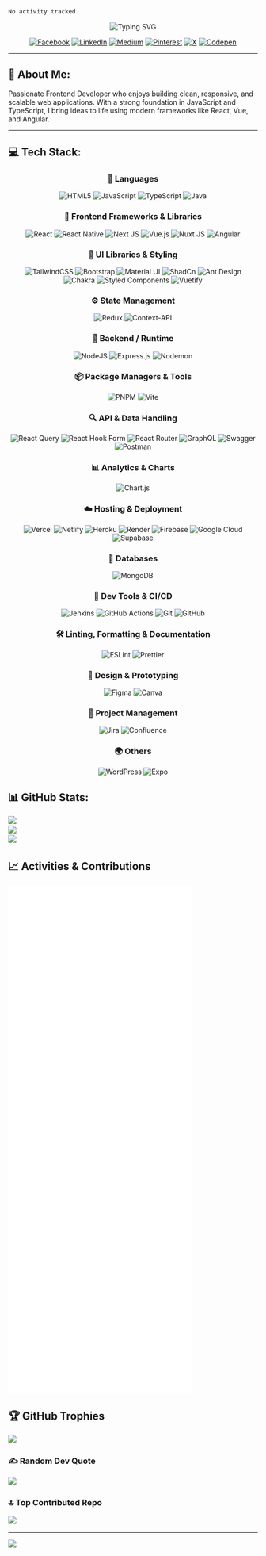  <!--START_SECTION:waka-->

```txt
No activity tracked
```

<!--END_SECTION:waka-->
<div align="center">
  <img src="https://readme-typing-svg.demolab.com?font=Fira+Code&weight=600&size=26&duration=4000&pause=1000&color=00C49A&center=true&vCenter=true&random=false&width=600&lines=Hi+there%2C+I'm+Benjamin+%F0%9F%91%8B;Frontend+Developer+%F0%9F%92%BB;Vue+%7C+React+%7C+TypeScript+%7C+Tailwind+CSS;Passionate+about+Clean+Code+%26+UX+%F0%9F%A4%9D;Let's+Build+Something+Amazing+%F0%9F%9A%80" alt="Typing SVG" />
  
[![Facebook](https://img.shields.io/badge/Facebook-%231877F2.svg?style=for-the-badge&logo=Facebook&logoColor=white)](https://facebook.com/benjamin.nyankson.7) 
[![LinkedIn](https://img.shields.io/badge/LinkedIn-%230077B5.svg?style=for-the-badge&logo=linkedin&logoColor=white)](https://linkedin.com/in/benjamin-nyankson-47806799) 
[![Medium](https://img.shields.io/badge/Medium-12100E?style=for-the-badge&logo=medium&logoColor=white)](https://medium.com/@nyanksonbenjamin4) 
[![Pinterest](https://img.shields.io/badge/Pinterest-%23E60023.svg?style=for-the-badge&logo=Pinterest&logoColor=white)](https://pinterest.com/bnyankson) 
[![X](https://img.shields.io/badge/X-black.svg?style=for-the-badge&logo=X&logoColor=white)](https://x.com/nyanksonbenjam1) 
[![Codepen](https://img.shields.io/badge/Codepen-000000?style=for-the-badge&logo=codepen&logoColor=white)](https://codepen.io/benjamin-nyankson) 

</div>


---
## 💫 About Me:
Passionate Frontend Developer who enjoys building clean, responsive, and scalable web applications. With a strong foundation in JavaScript and TypeScript, I bring ideas to life using modern frameworks like React, Vue, and Angular.

---

## 💻 Tech Stack:

<div align="center">
  
  ### 🧰 Languages
![HTML5](https://img.shields.io/badge/html5-%23E34F26.svg?style=for-the-badge&logo=html5&logoColor=white) 
![JavaScript](https://img.shields.io/badge/javascript-%23323330.svg?style=for-the-badge&logo=javascript&logoColor=%23F7DF1E) 
![TypeScript](https://img.shields.io/badge/typescript-%23007ACC.svg?style=for-the-badge&logo=typescript&logoColor=white) 
![Java](https://img.shields.io/badge/java-%23ED8B00.svg?style=for-the-badge&logo=openjdk&logoColor=white)

  
### 🧱 Frontend Frameworks & Libraries
  
![React](https://img.shields.io/badge/react-%2320232a.svg?style=for-the-badge&logo=react&logoColor=%2361DAFB) 
![React Native](https://img.shields.io/badge/react_native-%2320232a.svg?style=for-the-badge&logo=react&logoColor=%2361DAFB) 
![Next JS](https://img.shields.io/badge/Next-black?style=for-the-badge&logo=next.js&logoColor=white)
![Vue.js](https://img.shields.io/badge/vue.js-%2335495e.svg?style=for-the-badge&logo=vuedotjs&logoColor=%234FC08D) 
![Nuxt JS](https://img.shields.io/badge/Nuxt-002E3B?style=for-the-badge&logo=nuxt.js&logoColor=#00DC82) 
![Angular](https://img.shields.io/badge/angular-%23DD0031.svg?style=for-the-badge&logo=angular&logoColor=white) 


### 🎨 UI Libraries & Styling
![TailwindCSS](https://img.shields.io/badge/tailwindcss-%2338B2AC.svg?style=for-the-badge&logo=tailwind-css&logoColor=white) 
![Bootstrap](https://img.shields.io/badge/bootstrap-%238511FA.svg?style=for-the-badge&logo=bootstrap&logoColor=white) 
![Material UI](https://img.shields.io/badge/Material%20UI-007FFF?style=for-the-badge&logo=mui&logoColor=white)
![ShadCn](https://img.shields.io/badge/shadcn%2Fui-000?logo=shadcnui&logoColor=fff&style=for-the-badge)
![Ant Design](https://img.shields.io/badge/-Ant%20Design-333333?style=flat&logo=ant-design&logoColor=0170FE)
![Chakra](https://img.shields.io/badge/chakra-%234ED1C5.svg?style=for-the-badge&logo=chakraui&logoColor=white) 
![Styled Components](https://img.shields.io/badge/styled--components-DB7093?style=for-the-badge&logo=styled-components&logoColor=white) 
![Vuetify](https://img.shields.io/badge/Vuetify-1867C0?style=for-the-badge&logo=vuetify&logoColor=AEDDFF)

### ⚙️ State Management
![Redux](https://img.shields.io/badge/redux-%23593d88.svg?style=for-the-badge&logo=redux&logoColor=white) 
![Context-API](https://img.shields.io/badge/Context--Api-000000?style=for-the-badge&logo=react)

### 🔧 Backend / Runtime
![NodeJS](https://img.shields.io/badge/node.js-6DA55F?style=for-the-badge&logo=node.js&logoColor=white) 
![Express.js](https://img.shields.io/badge/express.js-%23404d59.svg?style=for-the-badge&logo=express&logoColor=%2361DAFB) 
![Nodemon](https://img.shields.io/badge/NODEMON-%23323330.svg?style=for-the-badge&logo=nodemon&logoColor=%BBDEAD)

### 📦 Package Managers & Tools
![PNPM](https://img.shields.io/badge/pnpm-%234a4a4a.svg?style=for-the-badge&logo=pnpm&logoColor=f69220) 
![Vite](https://img.shields.io/badge/vite-%23646CFF.svg?style=for-the-badge&logo=vite&logoColor=white)

### 🔍 API & Data Handling
![React Query](https://img.shields.io/badge/-React%20Query-FF4154?style=for-the-badge&logo=react%20query&logoColor=white) 
![React Hook Form](https://img.shields.io/badge/React%20Hook%20Form-%23EC5990.svg?style=for-the-badge&logo=reacthookform&logoColor=white) 
![React Router](https://img.shields.io/badge/React_Router-CA4245?style=for-the-badge&logo=react-router&logoColor=white) 
![GraphQL](https://img.shields.io/badge/-GraphQL-E10098?style=for-the-badge&logo=graphql&logoColor=white) 
![Swagger](https://img.shields.io/badge/-Swagger-%23Clojure?style=for-the-badge&logo=swagger&logoColor=white) 
![Postman](https://img.shields.io/badge/Postman-FF6C37?style=for-the-badge&logo=postman&logoColor=white)

### 📊 Analytics & Charts
![Chart.js](https://img.shields.io/badge/chart.js-F5788D.svg?style=for-the-badge&logo=chart.js&logoColor=white)

### ☁️ Hosting & Deployment
![Vercel](https://img.shields.io/badge/vercel-%23000000.svg?style=for-the-badge&logo=vercel&logoColor=white) 
![Netlify](https://img.shields.io/badge/netlify-%23000000.svg?style=for-the-badge&logo=netlify&logoColor=#00C7B7) 
![Heroku](https://img.shields.io/badge/heroku-%23430098.svg?style=for-the-badge&logo=heroku&logoColor=white) 
![Render](https://img.shields.io/badge/Render-%46E3B7.svg?style=for-the-badge&logo=render&logoColor=white) 
![Firebase](https://img.shields.io/badge/firebase-a08021?style=for-the-badge&logo=firebase&logoColor=ffcd34) 
![Google Cloud](https://img.shields.io/badge/GoogleCloud-%234285F4.svg?style=for-the-badge&logo=google-cloud&logoColor=white) 
![Supabase](https://img.shields.io/badge/Supabase-3ECF8E?style=for-the-badge&logo=supabase&logoColor=white)

### 🧱 Databases
![MongoDB](https://img.shields.io/badge/MongoDB-%234ea94b.svg?style=for-the-badge&logo=mongodb&logoColor=white)

### 🧪 Dev Tools & CI/CD
![Jenkins](https://img.shields.io/badge/jenkins-%232C5263.svg?style=for-the-badge&logo=jenkins&logoColor=white) 
![GitHub Actions](https://img.shields.io/badge/github%20actions-%232671E5.svg?style=for-the-badge&logo=githubactions&logoColor=white) 
![Git](https://img.shields.io/badge/git-%23F05033.svg?style=for-the-badge&logo=git&logoColor=white) 
![GitHub](https://img.shields.io/badge/github-%23121011.svg?style=for-the-badge&logo=github&logoColor=white)

### 🛠 Linting, Formatting & Documentation
![ESLint](https://img.shields.io/badge/ESLint-4B3263?style=for-the-badge&logo=eslint&logoColor=white) 
![Prettier](https://img.shields.io/badge/prettier-%23F7B93E.svg?style=for-the-badge&logo=prettier&logoColor=black)

### 🎨 Design & Prototyping
![Figma](https://img.shields.io/badge/figma-%23F24E1E.svg?style=for-the-badge&logo=figma&logoColor=white) 
![Canva](https://img.shields.io/badge/Canva-%2300C4CC.svg?style=for-the-badge&logo=Canva&logoColor=white)

### 🧩 Project Management
![Jira](https://img.shields.io/badge/jira-%230A0FFF.svg?style=for-the-badge&logo=jira&logoColor=white) 
![Confluence](https://img.shields.io/badge/confluence-%23172BF4.svg?style=for-the-badge&logo=confluence&logoColor=white)

### 🌍 Others
![WordPress](https://img.shields.io/badge/WordPress-%23117AC9.svg?style=for-the-badge&logo=WordPress&logoColor=white) 
![Expo](https://img.shields.io/badge/expo-1C1E24?style=for-the-badge&logo=expo&logoColor=#D04A37)
</div>

## 📊 GitHub Stats:
![](https://github-readme-stats.vercel.app/api?username=nyankson-benjamin&theme=dark&hide_border=false&include_all_commits=true&count_private=true)<br/>
![](https://nirzak-streak-stats.vercel.app/?user=nyankson-benjamin&theme=dark&hide_border=false)<br/>
![](https://github-readme-stats.vercel.app/api/top-langs/?username=nyankson-benjamin&theme=dark&hide_border=false&include_all_commits=true&count_private=true&layout=compact)

## 📈 Activities & Contributions
![Metrics](./github-metrics.svg)

## 🏆 GitHub Trophies
![](https://github-profile-trophy.vercel.app/?username=nyankson-benjamin&theme=radical&no-frame=false&no-bg=true&margin-w=4)

### ✍️ Random Dev Quote
![](https://quotes-github-readme.vercel.app/api?type=horizontal&theme=radical)

### 🔝 Top Contributed Repo
![](https://github-contributor-stats.vercel.app/api?username=nyankson-benjamin&limit=5&theme=dark&combine_all_yearly_contributions=true)

---
[![](https://visitcount.itsvg.in/api?id=nyankson-benjamin&icon=0&color=0)](https://visitcount.itsvg.in)

<!-- 💰 You can help me by donating 
  [![BuyMeACoffee](https://img.shields.io/badge/Buy%20Me%20a%20Coffee-ffdd00?style=for-the-badge&logo=buy-me-a-coffee&logoColor=black)](https://buymeacoffee.com/benjamin.nyankson) -->
  

  
